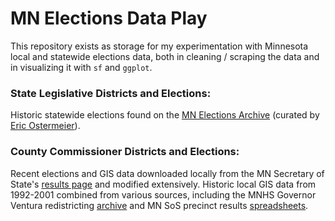 # MN Elections Data Play

This repository exists as storage for my experimentation with Minnesota local and statewide elections data, both in cleaning / scraping the data and in visualizing it with `sf` and `ggplot`.

### State Legislative Districts and Elections:

Historic statewide elections found on the [MN Elections Archive](https://mn.electionarchives.lib.umn.edu) \(curated by [Eric Ostermeier](https://smartpolitics.lib.umn.edu)\).

### County Commissioner Districts and Elections:

Recent elections and GIS data downloaded locally from the MN Secretary of State's [results page](https://www.sos.state.mn.us/elections-voting/election-results) and modified extensively. Historic local GIS data from 1992-2001 combined from various sources, including the MNHS Governor Ventura redistricting [archive](http://www2.mnhs.org/library/findaids/gr00558.xml) and MN SoS precinct results [spreadsheets](https://www.sos.state.mn.us/elections-voting/election-results/2000/2000-general-election-results/2000-precinct-results-spreadsheet/). 

